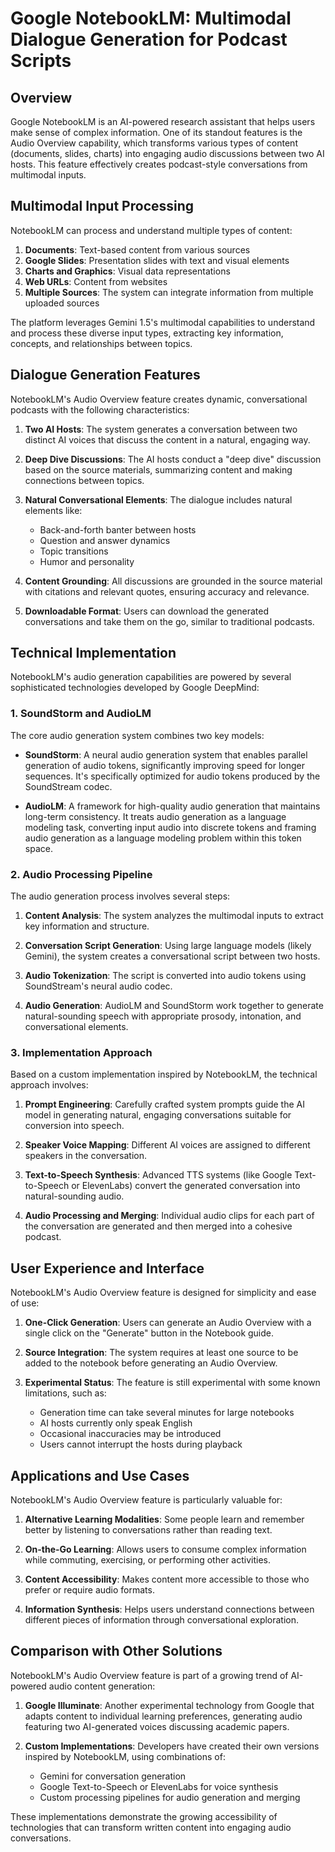 # Google NotebookLM: Multimodal Dialogue Generation for Podcast Scripts

## Overview

Google NotebookLM is an AI-powered research assistant that helps users make sense of complex information. One of its standout features is the Audio Overview capability, which transforms various types of content (documents, slides, charts) into engaging audio discussions between two AI hosts. This feature effectively creates podcast-style conversations from multimodal inputs.

## Multimodal Input Processing

NotebookLM can process and understand multiple types of content:

1. **Documents**: Text-based content from various sources
2. **Google Slides**: Presentation slides with text and visual elements
3. **Charts and Graphics**: Visual data representations
4. **Web URLs**: Content from websites
5. **Multiple Sources**: The system can integrate information from multiple uploaded sources

The platform leverages Gemini 1.5's multimodal capabilities to understand and process these diverse input types, extracting key information, concepts, and relationships between topics.

## Dialogue Generation Features

NotebookLM's Audio Overview feature creates dynamic, conversational podcasts with the following characteristics:

1. **Two AI Hosts**: The system generates a conversation between two distinct AI voices that discuss the content in a natural, engaging way.

2. **Deep Dive Discussions**: The AI hosts conduct a "deep dive" discussion based on the source materials, summarizing content and making connections between topics.

3. **Natural Conversational Elements**: The dialogue includes natural elements like:
   - Back-and-forth banter between hosts
   - Question and answer dynamics
   - Topic transitions
   - Humor and personality

4. **Content Grounding**: All discussions are grounded in the source material with citations and relevant quotes, ensuring accuracy and relevance.

5. **Downloadable Format**: Users can download the generated conversations and take them on the go, similar to traditional podcasts.

## Technical Implementation

NotebookLM's audio generation capabilities are powered by several sophisticated technologies developed by Google DeepMind:

### 1. SoundStorm and AudioLM

The core audio generation system combines two key models:

- **SoundStorm**: A neural audio generation system that enables parallel generation of audio tokens, significantly improving speed for longer sequences. It's specifically optimized for audio tokens produced by the SoundStream codec.

- **AudioLM**: A framework for high-quality audio generation that maintains long-term consistency. It treats audio generation as a language modeling task, converting input audio into discrete tokens and framing audio generation as a language modeling problem within this token space.

### 2. Audio Processing Pipeline

The audio generation process involves several steps:

1. **Content Analysis**: The system analyzes the multimodal inputs to extract key information and structure.

2. **Conversation Script Generation**: Using large language models (likely Gemini), the system creates a conversational script between two hosts.

3. **Audio Tokenization**: The script is converted into audio tokens using SoundStream's neural audio codec.

4. **Audio Generation**: AudioLM and SoundStorm work together to generate natural-sounding speech with appropriate prosody, intonation, and conversational elements.

### 3. Implementation Approach

Based on a custom implementation inspired by NotebookLM, the technical approach involves:

1. **Prompt Engineering**: Carefully crafted system prompts guide the AI model in generating natural, engaging conversations suitable for conversion into speech.

2. **Speaker Voice Mapping**: Different AI voices are assigned to different speakers in the conversation.

3. **Text-to-Speech Synthesis**: Advanced TTS systems (like Google Text-to-Speech or ElevenLabs) convert the generated conversation into natural-sounding audio.

4. **Audio Processing and Merging**: Individual audio clips for each part of the conversation are generated and then merged into a cohesive podcast.

## User Experience and Interface

NotebookLM's Audio Overview feature is designed for simplicity and ease of use:

1. **One-Click Generation**: Users can generate an Audio Overview with a single click on the "Generate" button in the Notebook guide.

2. **Source Integration**: The system requires at least one source to be added to the notebook before generating an Audio Overview.

3. **Experimental Status**: The feature is still experimental with some known limitations, such as:
   - Generation time can take several minutes for large notebooks
   - AI hosts currently only speak English
   - Occasional inaccuracies may be introduced
   - Users cannot interrupt the hosts during playback

## Applications and Use Cases

NotebookLM's Audio Overview feature is particularly valuable for:

1. **Alternative Learning Modalities**: Some people learn and remember better by listening to conversations rather than reading text.

2. **On-the-Go Learning**: Allows users to consume complex information while commuting, exercising, or performing other activities.

3. **Content Accessibility**: Makes content more accessible to those who prefer or require audio formats.

4. **Information Synthesis**: Helps users understand connections between different pieces of information through conversational exploration.

## Comparison with Other Solutions

NotebookLM's Audio Overview feature is part of a growing trend of AI-powered audio content generation:

1. **Google Illuminate**: Another experimental technology from Google that adapts content to individual learning preferences, generating audio featuring two AI-generated voices discussing academic papers.

2. **Custom Implementations**: Developers have created their own versions inspired by NotebookLM, using combinations of:
   - Gemini for conversation generation
   - Google Text-to-Speech or ElevenLabs for voice synthesis
   - Custom processing pipelines for audio generation and merging

These implementations demonstrate the growing accessibility of technologies that can transform written content into engaging audio conversations.
